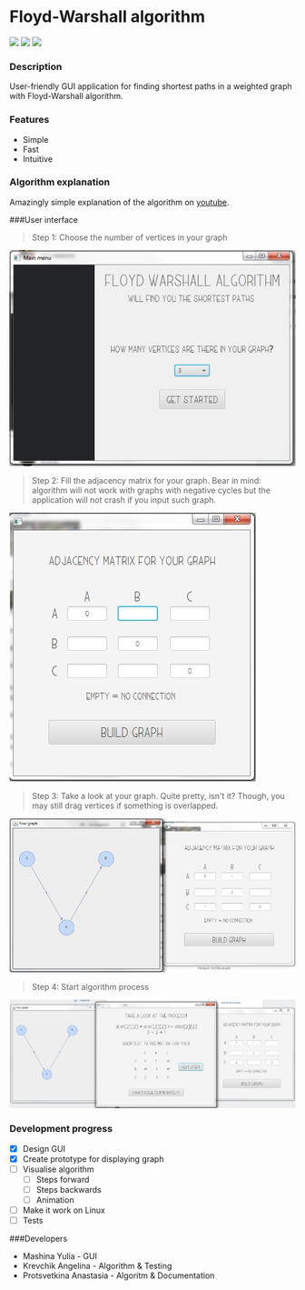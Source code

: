 # Floyd-Warshall algorithm

![](https://img.shields.io/badge/version-0.1-blue.svg) ![](https://img.shields.io/badge/build-passing-brightgreen.svg) ![](https://img.shields.io/badge/contributors-3-orange.svg)

### Description
User-friendly GUI application for finding shortest paths in a weighted graph with Floyd-Warshall algorithm.

### Features
* Simple
* Fast
* Intuitive

### Algorithm explanation

Amazingly simple explanation of the algorithm on [youtube](https://www.youtube.com/watch?v=4OQeCuLYj-4&feature=youtu.be).

###User interface
> Step 1: Choose the number of vertices in your graph

![step 1](pics/Sample_1.jpg)
> Step 2: Fill the adjacency matrix for your graph. Bear in mind: algorithm will not work with graphs with negative cycles but the application will not crash if you input such graph.

![step 2](pics/Sample_2.jpg)
> Step 3: Take a look at your graph. Quite pretty, isn't it? Though, you may still drag vertices if something is overlapped.

![step 3](pics/Sample_3.jpg)
> Step 4: Start algorithm process

![step 4](pics/Sample_4.jpg)

### Development progress

- [x] Design GUI
- [x] Create prototype for displaying graph
- [ ] Visualise algorithm
    - [ ] Steps forward
    - [ ] Steps backwards
    - [ ] Animation
- [ ] Make it work on Linux
- [ ] Tests

###Developers
* Mashina Yulia - GUI
* Krevchik Angelina - Algorithm & Testing
* Protsvetkina Anastasia - Algoritm & Documentation